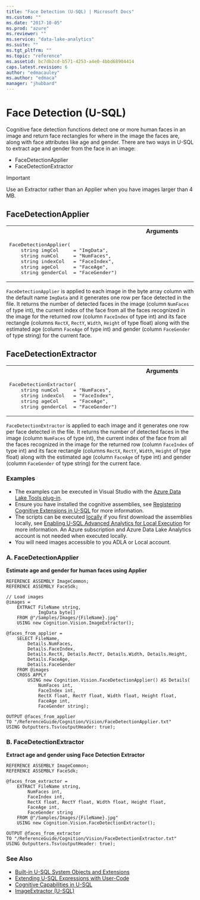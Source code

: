 ```yaml
---
title: "Face Detection (U-SQL) | Microsoft Docs"
ms.custom: ""
ms.date: "2017-10-05"
ms.prod: "azure"
ms.reviewer: ""
ms.service: "data-lake-analytics"
ms.suite: ""
ms.tgt_pltfrm: ""
ms.topic: "reference"
ms.assetid: bc7db2cd-b571-4253-a4e0-4bbd68904414
caps.latest.revision: 6
author: "edmacauley"
ms.author: "edmaca"
manager: "jhubbard"
---
```

# Face Detection (U-SQL)
Cognitive face detection functions detect one or more human faces in an image and return face rectangles for where in the image the faces are, along with face attributes like age and gender. There are two ways in U-SQL to extract age and gender from the face in an image:

* FaceDetectionApplier
* FaceDetectionExtractor 

> [!IMPORTANT]
> Use an Extractor rather than an Applier when you have images larger than 4 MB.

## FaceDetectionApplier
<table><th>Arguments</th><tr><td><pre>
FaceDetectionApplier(                                                                                    
    string imgCol     = "ImgData", 
    string numCol     = "NumFaces", 
    string indexCol   = "FaceIndex", 
    string ageCol     = "FaceAge", 
    string genderCol  = "FaceGender") 
</pre></td></tr></table>

`FaceDetectionApplier` is applied to each image in the byte array column with the default name `ImgData` and it generates one row per face detected in the file. It returns the number of detected faces in the image (column `NumFaces` of type int), the current index of the face from all the faces recognized in the image for the returned row (column `FaceIndex` of type int) and its face rectangle (columns `RectX`, `RectY`, `Width`, `Height` of type float) along with the estimated age (column `FaceAge` of type int) and gender (column `FaceGender` of type string) for the current face.
 

## FaceDetectionExtractor
<table><th>Arguments</th><tr><td><pre>
FaceDetectionExtractor(                                                                                  
    string numCol     = "NumFaces", 
    string indexCol   = "FaceIndex", 
    string ageCol     = "FaceAge", 
    string genderCol  = "FaceGender") 
</pre></td></tr></table>

`FaceDetectionExtractor` is applied to each image and it generates one row per face detected in the file. It returns the number of detected faces in the image (column `NumFaces` of type int), the current index of the face from all the faces recognized in the image for the returned row (column `FaceIndex` of type int) and its face rectangle (columns `RectX`, `RectY`, `Width`, `Height` of type float) along with the estimated age (column `FaceAge` of type int) and gender (column `FaceGender` of type string) for the current face.


### Examples
- The examples can be executed in Visual Studio with the [Azure Data Lake Tools plug-in](https://www.microsoft.com/download/details.aspx?id=49504).  
- Ensure you have installed the cognitive assemblies, see [Registering Cognitive Extensions in U-SQL](cognitive-capabilities-in-u-sql.md#registeringExtensions) for more information.
- The scripts can be executed [locally](https://docs.microsoft.com/azure/data-lake-analytics/data-lake-analytics-data-lake-tools-get-started#run-u-sql-locally) if you first download the assemblies locally, see [Enabling U-SQL Advanced Analytics for Local Execution](https://blogs.msdn.microsoft.com/azuredatalake/2017/02/20/enabling-u-sql-advanced-analytics-for-local-execution/) for more information.
An Azure subscription and Azure Data Lake Analytics account is not needed when executed locally.
- You will need images accessible to you ADLA or Local account.


### A.	FaceDetectionApplier
**Estimate age and gender for human faces using Applier**
```
REFERENCE ASSEMBLY ImageCommon;       
REFERENCE ASSEMBLY FaceSdk;

// Load images
@images =
    EXTRACT FileName string, 
            ImgData byte[]
    FROM @"/Samples/Images/{FileName}.jpg"
    USING new Cognition.Vision.ImageExtractor();

@faces_from_applier =
    SELECT FileName,
        Details.NumFaces,
        Details.FaceIndex,
        Details.RectX, Details.RectY, Details.Width, Details.Height,
        Details.FaceAge,
        Details.FaceGender
    FROM @images
    CROSS APPLY
        USING new Cognition.Vision.FaceDetectionApplier() AS Details(
            NumFaces int, 
            FaceIndex int, 
            RectX float, RectY float, Width float, Height float, 
            FaceAge int, 
            FaceGender string);

OUTPUT @faces_from_applier
TO "/ReferenceGuide/Cognition/Vision/FaceDetectionApplier.txt"
USING Outputters.Tsv(outputHeader: true);

```

### B.	FaceDetectionExtractor
**Extract age and gender using Face Detection Extractor**
```
REFERENCE ASSEMBLY ImageCommon; 
REFERENCE ASSEMBLY FaceSdk;       

@faces_from_extractor =
    EXTRACT FileName string, 
        NumFaces int, 
        FaceIndex int, 
        RectX float, RectY float, Width float, Height float, 
        FaceAge int, 
        FaceGender string
    FROM @"/Samples/Images/{FileName}.jpg"
    USING new Cognition.Vision.FaceDetectionExtractor();

OUTPUT @faces_from_extractor
TO "/ReferenceGuide/Cognition/Vision/FaceDetectionExtractor.txt"
USING Outputters.Tsv(outputHeader: true);
```


### See Also
* [Built-in U-SQL System Objects and Extensions](built-in-u-sql-system-objects-and-extensions.md)
* [Extending U-SQL Expressions with User-Code](extending-u-sql-expressions-with-user-code.md)
* [Cognitive Capabilities in U-SQL](cognitive-capabilities-in-u-sql.md)
* [ImageExtractor (U-SQL)](imageextractor-u-sql.md)

 
